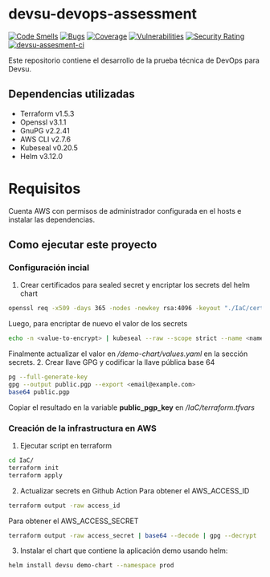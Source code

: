 # devsu-devops-assessment

[![Code Smells](https://sonarcloud.io/api/project_badges/measure?project=ignvb_devsu-devops-assessment&metric=code_smells)](https://sonarcloud.io/summary/new_code?id=ignvb_devsu-devops-assessment)
[![Bugs](https://sonarcloud.io/api/project_badges/measure?project=ignvb_devsu-devops-assessment&metric=bugs)](https://sonarcloud.io/summary/new_code?id=ignvb_devsu-devops-assessment)
[![Coverage](https://sonarcloud.io/api/project_badges/measure?project=ignvb_devsu-devops-assessment&metric=coverage)](https://sonarcloud.io/summary/new_code?id=ignvb_devsu-devops-assessment)
[![Vulnerabilities](https://sonarcloud.io/api/project_badges/measure?project=ignvb_devsu-devops-assessment&metric=vulnerabilities)](https://sonarcloud.io/summary/new_code?id=ignvb_devsu-devops-assessment)
[![Security Rating](https://sonarcloud.io/api/project_badges/measure?project=ignvb_devsu-devops-assessment&metric=security_rating)](https://sonarcloud.io/summary/new_code?id=ignvb_devsu-devops-assessment)
[![devsu-assesment-ci](https://github.com/ignvb/devsu-devops-assessment/actions/workflows/main.yaml/badge.svg)](https://github.com/ignvb/devsu-devops-assessment/actions/workflows/main.yaml)

Este repositorio contiene el desarrollo de la prueba técnica de DevOps para Devsu.

## Dependencias utilizadas

- Terraform v1.5.3
- Openssl v3.1.1
- GnuPG v2.2.41
- AWS CLI v2.7.6
- Kubeseal v0.20.5
- Helm v3.12.0

# Requisitos

Cuenta AWS con permisos de administrador configurada en el hosts e instalar las dependencias.

## Como ejecutar este proyecto

### Configuración incial
1. Crear certificados para sealed secret y encriptar los secrets del helm chart
```bash
openssl req -x509 -days 365 -nodes -newkey rsa:4096 -keyout "./IaC/certs/private.crt" -out "./IaC/certs/public.key" -subj "/CN=sealed-secret/O=sealed-secret"
```
Luego, para encriptar de nuevo el valor de los secrets
```bash
echo -n <value-to-encrypt> | kubeseal --raw --scope strict --name <name-secret> --namespace <namespace> --cert ./IaC/certs/public.key --from-file=/dev/stdin
```
Finalmente actualizar el valor en */demo-chart/values.yaml* en la sección secrets.
2. Crear llave GPG y codificar la llave pública base 64 
```bash
pg --full-generate-key
gpg --output public.pgp --export <email@example.com>
base64 public.pgp
```
Copiar el resultado en la variable **public_pgp_key** en */IaC/terraform.tfvars*
### Creación de la infrastructura en AWS
1. Ejecutar script en terraform
```bash
cd IaC/
terraform init
terraform apply
```
2. Actualizar secrets en Github Action
Para obtener el AWS_ACCESS_ID
```bash
terraform output -raw access_id
```
Para obtener el AWS_ACCESS_SECRET
```bash
terraform output -raw access_secret | base64 --decode | gpg --decrypt
```
3. Instalar el chart que contiene la aplicación demo usando helm:
```bash
helm install devsu demo-chart --namespace prod
```
